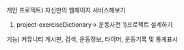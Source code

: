 개인 프로젝트)
자신만의 웹페이지 서비스해보기

1. project-exerciseDictionary-> 운동사전
  1)프로젝트 설계하기

기능) 
커뮤니티 게시판, 검색, 운동정보, 타이머, 운동기록 및 통계표시
